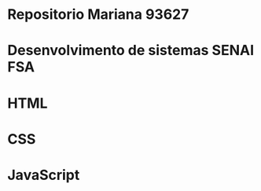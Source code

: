 # Repositorio Mariana 93627


# Desenvolvimento de sistemas SENAI FSA


# HTML

# CSS

# JavaScript

